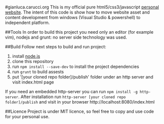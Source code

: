 #gianluca.carucci.org
This is my official pure html5/css3/javascript [personal website](http://gianluca.carucci.org).
The intent of this code is show how to move website asset and content development from windows (Visual Studio & powershell) to independent platform.

##Tools
In order to build this project you need only an editor (for example vim), nodejs and grunt: no server side technology was used.

##Build
Follow next steps to build and run project:

1. install [node.js](http://nodejs.org/)
2. clone this repository
3. run `npm install --save-dev` to install the project dependencies
4. run `grunt` to build assests
5. put '[your cloned repo folder]/publish' folder under an http server and visit index.html page 

If you need an embedded http-server you can run `npm install -g http-server`. After installation run `http-server [your cloned repo folder]/publish` and visit in your browser http://localhost:8080/index.html


##Licence
Project is under MIT licence, so feel free to copy and use code for your personal use.
